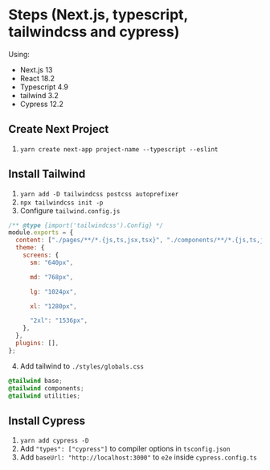# Steps (Next.js, typescript, tailwindcss and cypress)

Using:

- Next.js 13
- React 18.2
- Typescript 4.9
- tailwind 3.2
- Cypress 12.2

## Create Next Project

1. `yarn create next-app project-name --typescript --eslint`

## Install Tailwind

1. `yarn add -D tailwindcss postcss autoprefixer`
2. `npx tailwindcss init -p`
3. Configure `tailwind.config.js`

```js
/** @type {import('tailwindcss').Config} */
module.exports = {
  content: ["./pages/**/*.{js,ts,jsx,tsx}", "./components/**/*.{js,ts,jsx,tsx}"],
  theme: {
    screens: {
      sm: "640px",

      md: "768px",

      lg: "1024px",

      xl: "1280px",

      "2xl": "1536px",
    },
  },
  plugins: [],
};
```

4. Add tailwind to `./styles/globals.css`

```css
@tailwind base;
@tailwind components;
@tailwind utilities;
```

## Install Cypress

1. `yarn add cypress -D`
2. Add `"types": ["cypress"]` to compiler options in `tsconfig.json`
3. Add `baseUrl: "http://localhost:3000"` to `e2e` inside `cypress.config.ts`

